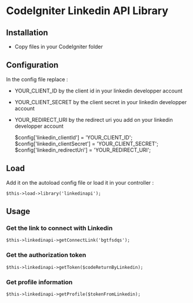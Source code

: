 # CodeIgniter Linkedin API Library

## Installation
- Copy files in your CodeIgniter folder

## Configuration
In the config file replace :
- YOUR_CLIENT_ID by the client id in your linkedin developper account
- YOUR_CLIENT_SECRET by the client secret in your linkedin developper account
- YOUR_REDIRECT_URI by the redirect uri you add on your linkedin developper account

    $config['linkedin_clientId']            = 'YOUR_CLIENT_ID';
    $config['linkedin_clientSecret']        = 'YOUR_CLIENT_SECRET';
    $config['linkedin_redirectUri']         = 'YOUR_REDIRECT_URI';

## Load
Add it on the autoload config file or load it in your controller :

    $this->load->library('linkedinapi');

## Usage

### Get the link to connect with Linkedin

    $this->linkedinapi->getConnectLink('bgtfsdqs');


### Get the authorization token

    $this->linkedinapi->getToken($codeReturnByLinkedin);


### Get profile information

    $this->linkedinapi->getProfile($tokenFromLinkedin);
